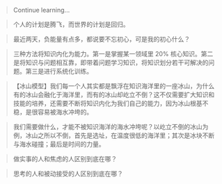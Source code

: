 > Continue learning...

> 个人的计划是腾飞，而世界的计划是回归。

> 最近两天，负能量有点多，都说要不忘初心，可是我的初心什么？

> 三种方法将知识内化为能力。第一是掌握某一领域里 20% 核心知识。第二是将知识与问题相互靠，即带着问题学习知识，将知识划分若干可解决的问题。第三是进行系统化训练。

> 【冰山模型】我们每一个人其实都是飘浮在知识海洋里的一座冰山，为什么有的冰山会融化于海洋里，而有的冰山却屹立不倒？这不仅需要扩大知识和技能的培养，还需要不断将知识内化为我们自己的能力，因为冰山根基不稳，是很容易被海水冲垮的。

> 我们需要做什么，才能不被知识海洋的海水冲垮呢？以屹立不倒的冰山为例，冰山之所以不倒，首先是选址，在温度很低的海洋里；其次是冰块不断与海水碰撞；最后是时间的力量。

> 做实事的人和焦虑的人区别到底在哪？

> 思考的人和被动接受的人区别到底在哪？